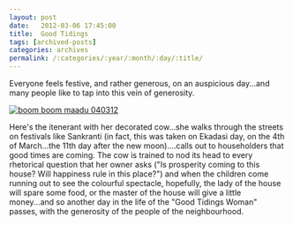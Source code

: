 ```yaml
---
layout: post
date:	2012-03-06 17:45:00
title:  Good Tidings
tags: [archived-posts]
categories: archives
permalink: /:categories/:year/:month/:day/:title/
---
```

Everyone feels festive, and rather generous, on an auspicious day...and many people like to tap into this vein of generosity.


<a href="http://s1264.photobucket.com/albums/jj483/mnypx/?action=view&amp;current=IMG_0068.jpg" target="_blank"><img src="http://i1264.photobucket.com/albums/jj483/mnypx/IMG_0068.jpg" border="0" alt="boom boom maadu 040312"></a>
 



Here's the itenerant with her decorated cow...she walks through the streets on festivals like Sankranti (in fact, this was taken on Ekadasi day, on the 4th of March...the 11th day after the new moon)....calls out to householders that good times are coming. The cow is trained to nod its head to every rhetorical question that her  owner asks ("Is prosperity coming to this house? Will happiness rule in this place?") and when the children come running out to see the colourful spectacle, hopefully, the lady of the house will spare some food, or the master of the house will give a little money...and so another day in the life of the "Good Tidings Woman" passes, with the generosity of the people of the neighbourhood.
